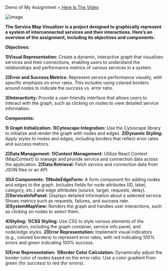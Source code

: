  Demo of My Assignmnet =[ Here Is The Video]([url](https://drive.google.com/file/d/16zuzgt5sh4X56q_u_FCzTImiDUNEx-d-/view?usp=sharing))
 
![image](https://github.com/user-attachments/assets/2bef2660-d197-4972-a437-3a04124dee76)

**The Service Map Visualizer is a project designed to graphically represent a system of interconnected services and their interactions. Here’s an overview of the assignment, including its objectives and components:**

**Objectives:**

   **1)Visual Representation:** Create a dynamic, interactive graph that visualizes services and their connections, enabling users to understand the      
       relationships and performance metrics of various services in a system.
       
   **2)Error and Success Metrics:** Represent service performance visually, with specific emphasis on error rates. This includes using colored borders around              nodes to indicate the success vs. error ratio.
   
   **3)Interactivity:** Provide a user-friendly interface that allows users to interact with the graph, such as clicking on nodes to view detailed service                 information.

**Components:**

   **1) Graph Initialization:**
           **1)Cytoscape Integration:** Use the Cytoscape library to initialize and render the graph with nodes and edges.
           **2)Dynamic Styling:** Apply styles to nodes and edges, including borders that reflect error rates and success metrics.
             
  **2)Data Management:**
           **1)Context Management:** Utilize React Context (MapContext) to manage and provide service and connection data across the application.
           **2)Data Retrieval:** Fetch service and connection data from JSON files or an API.
             
  **3)UI Components:**
           **1)NodeEdgeForm:** A form component for adding nodes and edges to the graph. Includes fields for node attributes (ID, label, category, etc.) and edge                  attributes (source, target, requests, delay).
           **2)ServiceInfoPanel:** Displays detailed information about a selected service. Shows metrics such as requests, failures, and success rate.
           **3)SystemMapView:** Renders the graph and handles user interactions, such as clicking on nodes to select them.

   **4)Styling:**
           **1)CSS Styling:** Use CSS to style various elements of the application, including the graph container, service info panel, and node/edge styles.
           **2)Error Representation:** Implement visual indicators (e.g., colored borders) to represent error rates, with red indicating 100% errors and green                     indicating 100% success.
             
   **5)Error Representation:**
          **1)Border Color Calculation:** Dynamically adjust the border color of nodes based on the error ratio. Use a color gradient from green (for success) to                 red (for errors).
